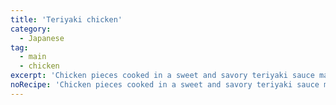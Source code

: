 ```yaml
---
title: 'Teriyaki chicken'
category:
  - Japanese
tag:
  - main
  - chicken
excerpt: 'Chicken pieces cooked in a sweet and savory teriyaki sauce made from soy sauce, mirin, and sugar.'
noRecipe: 'Chicken pieces cooked in a sweet and savory teriyaki sauce made from soy sauce, mirin, and sugar.'
---
```


